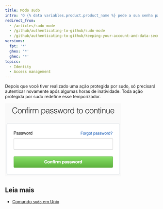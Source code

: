 ```yaml
---
title: Modo sudo
intro: 'O {% data variables.product.product_name %} pede a sua senha para você poder modificar seu endereço de e-mail, autorizar aplicativos de terceiros, adicionar novas chaves públicas ou iniciar outras ações *protegidas por sudo*.'
redirect_from:
  - /articles/sudo-mode
  - /github/authenticating-to-github/sudo-mode
  - /github/authenticating-to-github/keeping-your-account-and-data-secure/sudo-mode
versions:
  fpt: '*'
  ghes: '*'
  ghec: '*'
topics:
  - Identity
  - Access management
---
```


Depois que você tiver realizado uma ação protegida por sudo, só precisará autenticar novamente após algumas horas de inatividade. Toda ação protegida por sudo redefine esse temporizador.

![Caixa de diálogo Sudo Mode (Modo sudo)](/assets/images/help/settings/sudo_mode_popup.png)

## Leia mais

- [Comando `sudo` em Unix](http://en.wikipedia.org/wiki/Sudo)
